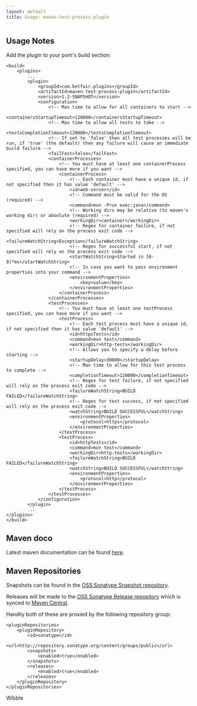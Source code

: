 ```yaml
---
layout: default
title: Usage: maven-test-process-plugin
---
```

Usage Notes
-----------

Add the plugin to your pom's build section:

    <build>
        <plugins>
            ...
            <plugin>
                <groupId>com.betfair.plugins</groupId>
                <artifactId>maven-test-process-plugin</artifactId>
                <version>1.2-SNAPSHOT</version>
                <configuration>
                    <!-- Max time to allow for all containers to start -->
                    <containersStartupTimeout>120000</containersStartupTimeout>
                    <!-- Max time to allow all tests to take -->
                    <testsCompletionTimeout>120000</testsCompletionTimeout>
                    <!-- If set to 'false' then all test processes will be run, if 'true' (the default) then any failure will cause an immediate build failure -->
                    <failFast>false</failFast>
                    <containerProcesses>
                        <!-- You must have at least one containerProcess specified, you can have more if you want -->
                        <containerProcess>
                            <!-- Each container must have a unique id, if not specified then it has value 'default' -->
                            <id>web-server</id>
                            <!-- Command must be valid for the OS (required) -->
                            <command>mvn -Prun exec:java</command>
                            <!-- Working dirs may be relative (to maven's working dir) or absolute (required) -->
                            <workingDir>container</workingDir>
                            <!-- Regex for container failure, if not specified will rely on the process exit code -->
                            <failureWatchString>Exception</failureWatchString>
                            <!-- Regex for successful start, if not specified will rely on the process exit code -->
                            <startWatchString>Started in [0-9]*ms</startWatchString>
                            <!-- In case you want to pass environment properties into your command -->
                            <environmentProperties>
                                <key>value</key>
                            </environmentProperties>
                        </containerProcess>
                    </containerProcesses>
                    <testProcesses>
                        <!-- You must have at least one testProcess specified, you can have more if you want -->
                        <testProcess>
                            <!-- Each test process must have a unique id, if not specified then it has value 'default' -->
                            <id>httpsTests</id>
                            <command>mvn test</command>
                            <workingDir>http-tests</workingDir>
                            <!-- Allows you to specify a delay before starting -->
                            <startupDelay>30000</startupDelay>
                            <!-- Max time to allow for this test process to complete -->
                            <completionTimeout>120000</completionTimeout>
                            <!-- Regex for test failure, if not specified will rely on the process exit code -->
                            <failureWatchString>BUILD FAILED</failureWatchString>
                            <!-- Regex for test success, if not specified will rely on the process exit code -->
                            <watchString>BUILD SUCCESSFUL</watchString>
                            <environmentProperties>
                                <protocol>https</protocol>
                            </environmentProperties>
                        </testProcess>
                        <testProcess>
                            <id>httpTests</id>
                            <command>mvn test</command>
                            <workingDir>http-tests</workingDir>
                            <failureWatchString>BUILD FAILED</failureWatchString>
                            <watchString>BUILD SUCCESSFUL</watchString>
                            <environmentProperties>
                                <protocol>http</protocol>
                            </environmentProperties>
                        </testProcess>
                    </testProcesses>
                </configuration>
            </plugin>
            ...
	</plugins>
    </build>

Maven doco
----------

Latest maven documentation can be found [here](maven).

Maven Repositories
------------------

Snapshots can be found in the [OSS Sonatype Snapshot repository](https://oss.sonatype.org/content/repositories/snapshots).

Releases will be made to the [OSS Sonatype Release repository](https://oss.sonatype.org/content/repositories/releases) which is synced to [Maven Central](http://repo1.maven.org/maven2).

Handily both of these are proxied by the following repository group:

    <pluginRepositories>
        <pluginRepository>
            <id>sonatype</id>
            <url>http://repository.sonatype.org/content/groups/public</url>
            <snapshots>
                <enabled>true</enabled>
            </snapshots>
            <releases>
                <enabled>true</enabled>
            </releases>
        </pluginRepository>
    </pluginRepositories>

Wibble
